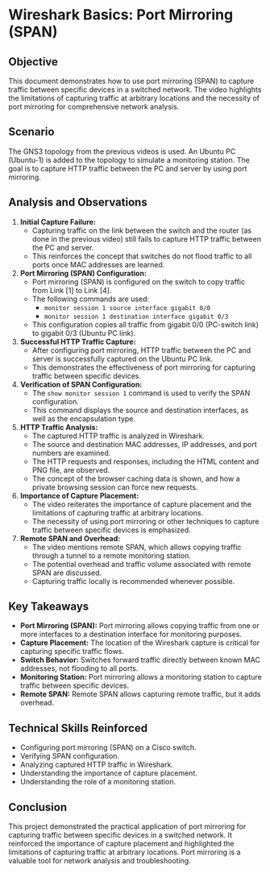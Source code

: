 # Wireshark Basics: Port Mirroring (SPAN) 

## Objective

This document demonstrates how to use port mirroring (SPAN) to capture traffic between specific devices in a switched network. The video highlights the limitations of capturing traffic at arbitrary locations and the necessity of port mirroring for comprehensive network analysis.

## Scenario

The GNS3 topology from the previous videos is used. An Ubuntu PC (Ubuntu-1) is added to the topology to simulate a monitoring station. The goal is to capture HTTP traffic between the PC and server by using port mirroring.

## Analysis and Observations

1.  **Initial Capture Failure:**
    * Capturing traffic on the link between the switch and the router (as done in the previous video) still fails to capture HTTP traffic between the PC and server.
    * This reinforces the concept that switches do not flood traffic to all ports once MAC addresses are learned.
2.  **Port Mirroring (SPAN) Configuration:**
    * Port mirroring (SPAN) is configured on the switch to copy traffic from Link [1] to Link [4].
    * The following commands are used:
        * `monitor session 1 source interface gigabit 0/0`
        * `monitor session 1 destination interface gigabit 0/3`
    * This configuration copies all traffic from gigabit 0/0 (PC-switch link) to gigabit 0/3 (Ubuntu PC link).
3.  **Successful HTTP Traffic Capture:**
    * After configuring port mirroring, HTTP traffic between the PC and server is successfully captured on the Ubuntu PC link.
    * This demonstrates the effectiveness of port mirroring for capturing traffic between specific devices.
4.  **Verification of SPAN Configuration:**
    * The `show monitor session 1` command is used to verify the SPAN configuration.
    * This command displays the source and destination interfaces, as well as the encapsulation type.
5.  **HTTP Traffic Analysis:**
    * The captured HTTP traffic is analyzed in Wireshark.
    * The source and destination MAC addresses, IP addresses, and port numbers are examined.
    * The HTTP requests and responses, including the HTML content and PNG file, are observed.
    * The concept of the browser caching data is shown, and how a private browsing session can force new requests.
6.  **Importance of Capture Placement:**
    * The video reiterates the importance of capture placement and the limitations of capturing traffic at arbitrary locations.
    * The necessity of using port mirroring or other techniques to capture traffic between specific devices is emphasized.
6.  **Remote SPAN and Overhead:**
    * The video mentions remote SPAN, which allows copying traffic through a tunnel to a remote monitoring station.
    * The potential overhead and traffic volume associated with remote SPAN are discussed.
    * Capturing traffic locally is recommended whenever possible.

## Key Takeaways

* **Port Mirroring (SPAN):** Port mirroring allows copying traffic from one or more interfaces to a destination interface for monitoring purposes.
* **Capture Placement:** The location of the Wireshark capture is critical for capturing specific traffic flows.
* **Switch Behavior:** Switches forward traffic directly between known MAC addresses, not flooding to all ports.
* **Monitoring Station:** Port mirroring allows a monitoring station to capture traffic between specific devices.
* **Remote SPAN:** Remote SPAN allows capturing remote traffic, but it adds overhead.

## Technical Skills Reinforced

* Configuring port mirroring (SPAN) on a Cisco switch.
* Verifying SPAN configuration.
* Analyzing captured HTTP traffic in Wireshark.
* Understanding the importance of capture placement.
* Understanding the role of a monitoring station.

## Conclusion

This project demonstrated the practical application of port mirroring for capturing traffic between specific devices in a switched network. It reinforced the importance of capture placement and highlighted the limitations of capturing traffic at arbitrary locations. Port mirroring is a valuable tool for network analysis and troubleshooting.
